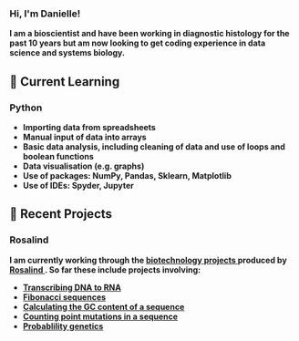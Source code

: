 ### Hi, I'm Danielle!

<b> I am a bioscientist and have been working in diagnostic histology for the past 10 years but am now looking to get coding experience in data science and systems biology. 

<h2> 🌱 Current Learning </h2>
  <h3> Python</h3>
  <ul>
    <li>Importing data from spreadsheets</li>
    <li>Manual input of data into arrays</li>
    <li>Basic data analysis, including cleaning of data and use of loops and boolean functions
    <li>Data visualisation (e.g. graphs)</li>
    <li>Use of packages: NumPy, Pandas, Sklearn, Matplotlib</li>
    <li>Use of IDEs: Spyder, Jupyter</li>
  </ul>

<h2> 🔭 Recent Projects </h2>
  <h3> Rosalind </h3>
  I am currently working through the <a href= "https://github.com/DanielleArbuthnot/Rosalind-Projects"> biotechnology projects </a> produced by <a href= "https://rosalind.info/about/"> Rosalind </a>. So far these include projects involving:
  <ul>
    <li><a href= "https://github.com/DanielleArbuthnot/Rosalind-Projects/blob/main/String%20Algorithms/2_transcribing%20DNA%20to%20RNA.py"> Transcribing DNA to RNA <a/></li>
    <li><a href= "https://github.com/DanielleArbuthnot/Rosalind-Projects/blob/main/String%20Algorithms/4_Rabbits%20and%20recurrence%20relations.py"> Fibonacci sequences </a> </li>
    <li><a href= "https://github.com/DanielleArbuthnot/Rosalind-Projects/blob/main/String%20Algorithms/5_Computing%20GC%20content%20(any%20no.%20of%20strings).py"> Calculating the GC content of a sequence </a> </li>
    <li><a href= "https://github.com/DanielleArbuthnot/Rosalind-Projects/blob/main/String%20Algorithms/6_Counting%20Point%20Mutations.py"> Counting point mutations in a sequence </a> </li>
    <li><a href= "https://github.com/DanielleArbuthnot/Rosalind-Projects/blob/main/String%20Algorithms/7_Mendel's%20First%20Law(2).py"> Probablility genetics </a> </li>
  </ul>
  
<!--
**DanielleArbuthnot/DanielleArbuthnot** is a ✨ _special_ ✨ repository because its `README.md` (this file) appears on your GitHub profile.

Here are some ideas to get you started:

- 🔭 I’m currently working on ...
- 🌱 I’m currently learning ...
- 👯 I’m looking to collaborate on ...
- 🤔 I’m looking for help with ...
- 💬 Ask me about ...
- 📫 How to reach me: ...
- 😄 Pronouns: ...
- ⚡ Fun fact: ...
-->

